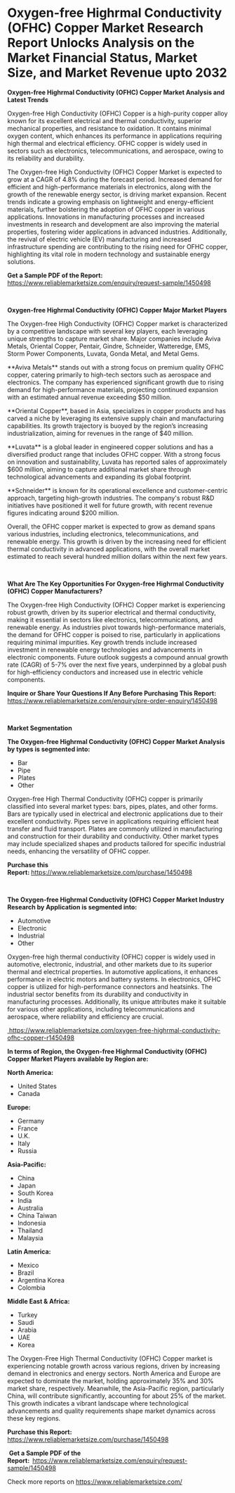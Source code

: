 <p><h1>Oxygen-free Highrmal Conductivity (OFHC) Copper Market Research Report Unlocks Analysis on the Market Financial Status, Market Size, and Market Revenue upto 2032</h1></p><p><strong>Oxygen-free Highrmal Conductivity (OFHC) Copper Market Analysis and Latest Trends</strong></p>
<p><p>Oxygen-free High Conductivity (OFHC) Copper is a high-purity copper alloy known for its excellent electrical and thermal conductivity, superior mechanical properties, and resistance to oxidation. It contains minimal oxygen content, which enhances its performance in applications requiring high thermal and electrical efficiency. OFHC copper is widely used in sectors such as electronics, telecommunications, and aerospace, owing to its reliability and durability.</p><p>The Oxygen-free High Conductivity (OFHC) Copper Market is expected to grow at a CAGR of 4.8% during the forecast period. Increased demand for efficient and high-performance materials in electronics, along with the growth of the renewable energy sector, is driving market expansion. Recent trends indicate a growing emphasis on lightweight and energy-efficient materials, further bolstering the adoption of OFHC copper in various applications. Innovations in manufacturing processes and increased investments in research and development are also improving the material properties, fostering wider applications in advanced industries. Additionally, the revival of electric vehicle (EV) manufacturing and increased infrastructure spending are contributing to the rising need for OFHC copper, highlighting its vital role in modern technology and sustainable energy solutions.</p></p>
<p><strong>Get a Sample PDF of the Report:&nbsp;</strong> <a href="https://www.reliablemarketsize.com/enquiry/request-sample/1450498?utm_campaign=3460&utm_medium=2&utm_source=Github&utm_content=ia&utm_term=03042025&utm_id=oxygen-free-highrmal-conductivity-ofhc-copper">https://www.reliablemarketsize.com/enquiry/request-sample/1450498</a></p>
<p>&nbsp;</p>
<p><strong>Oxygen-free Highrmal Conductivity (OFHC) Copper Major Market Players</strong></p>
<p><p>The Oxygen-free High Conductivity (OFHC) Copper market is characterized by a competitive landscape with several key players, each leveraging unique strengths to capture market share. Major companies include Aviva Metals, Oriental Copper, Pentair, Gindre, Schneider, Watteredge, EMS, Storm Power Components, Luvata, Gonda Metal, and Metal Gems.</p><p>**Aviva Metals** stands out with a strong focus on premium quality OFHC copper, catering primarily to high-tech sectors such as aerospace and electronics. The company has experienced significant growth due to rising demand for high-performance materials, projecting continued expansion with an estimated annual revenue exceeding $50 million.</p><p>**Oriental Copper**, based in Asia, specializes in copper products and has carved a niche by leveraging its extensive supply chain and manufacturing capabilities. Its growth trajectory is buoyed by the region’s increasing industrialization, aiming for revenues in the range of $40 million.</p><p>**Luvata** is a global leader in engineered copper solutions and has a diversified product range that includes OFHC copper. With a strong focus on innovation and sustainability, Luvata has reported sales of approximately $600 million, aiming to capture additional market share through technological advancements and expanding its global footprint.</p><p>**Schneider** is known for its operational excellence and customer-centric approach, targeting high-growth industries. The company's robust R&D initiatives have positioned it well for future growth, with recent revenue figures indicating around $200 million.</p><p>Overall, the OFHC copper market is expected to grow as demand spans various industries, including electronics, telecommunications, and renewable energy. This growth is driven by the increasing need for efficient thermal conductivity in advanced applications, with the overall market estimated to reach several hundred million dollars within the next few years.</p></p>
<p>&nbsp;</p>
<p><strong>What Are The Key Opportunities For Oxygen-free Highrmal Conductivity (OFHC) Copper Manufacturers?</strong></p>
<p><p>The Oxygen-free High Conductivity (OFHC) Copper market is experiencing robust growth, driven by its superior electrical and thermal conductivity, making it essential in sectors like electronics, telecommunications, and renewable energy. As industries pivot towards high-performance materials, the demand for OFHC copper is poised to rise, particularly in applications requiring minimal impurities. Key growth trends include increased investment in renewable energy technologies and advancements in electronic components. Future outlook suggests a compound annual growth rate (CAGR) of 5-7% over the next five years, underpinned by a global push for high-efficiency conductors and increased use in electric vehicle components.</p></p>
<p><strong>Inquire or Share Your Questions If Any Before Purchasing This Report:</strong> <a href="https://www.reliablemarketsize.com/enquiry/pre-order-enquiry/1450498?utm_campaign=3460&utm_medium=2&utm_source=Github&utm_content=ia&utm_term=03042025&utm_id=oxygen-free-highrmal-conductivity-ofhc-copper">https://www.reliablemarketsize.com/enquiry/pre-order-enquiry/1450498</a></p>
<p>&nbsp;</p>
<p><strong>Market Segmentation</strong></p>
<p><strong>The Oxygen-free Highrmal Conductivity (OFHC) Copper Market Analysis by types is segmented into:</strong></p>
<p><ul><li>Bar</li><li>Pipe</li><li>Plates</li><li>Other</li></ul></p>
<p><p>Oxygen-free High Thermal Conductivity (OFHC) copper is primarily classified into several market types: bars, pipes, plates, and other forms. Bars are typically used in electrical and electronic applications due to their excellent conductivity. Pipes serve in applications requiring efficient heat transfer and fluid transport. Plates are commonly utilized in manufacturing and construction for their durability and conductivity. Other market types may include specialized shapes and products tailored for specific industrial needs, enhancing the versatility of OFHC copper.</p></p>
<p><strong>Purchase this Report:&nbsp;</strong><a href="https://www.reliablemarketsize.com/purchase/1450498?utm_campaign=3460&utm_medium=2&utm_source=Github&utm_content=ia&utm_term=03042025&utm_id=oxygen-free-highrmal-conductivity-ofhc-copper">https://www.reliablemarketsize.com/purchase/1450498</a></p>
<p>&nbsp;</p>
<p><strong>The Oxygen-free Highrmal Conductivity (OFHC) Copper Market Industry Research by Application is segmented into:</strong></p>
<p><ul><li>Automotive</li><li>Electronic</li><li>Industrial</li><li>Other</li></ul></p>
<p><p>Oxygen-free high thermal conductivity (OFHC) copper is widely used in automotive, electronic, industrial, and other markets due to its superior thermal and electrical properties. In automotive applications, it enhances performance in electric motors and battery systems. In electronics, OFHC copper is utilized for high-performance connectors and heatsinks. The industrial sector benefits from its durability and conductivity in manufacturing processes. Additionally, its unique attributes make it suitable for various other applications, including telecommunications and aerospace, where reliability and efficiency are crucial.</p></p>
<p><a href="https://www.reliablemarketsize.com/oxygen-free-highrmal-conductivity-ofhc-copper-r1450498?utm_campaign=3460&utm_medium=2&utm_source=Github&utm_content=ia&utm_term=03042025&utm_id=oxygen-free-highrmal-conductivity-ofhc-copper">&nbsp;https://www.reliablemarketsize.com/oxygen-free-highrmal-conductivity-ofhc-copper-r1450498</a></p>
<p><strong>In terms of Region, the Oxygen-free Highrmal Conductivity (OFHC) Copper Market Players available by Region are:</strong></p>
<p>
    <p> <strong> North America: </strong>
        <ul>
            <li>United States</li>
            <li>Canada</li>
        </ul>
        </p> 
    <p> <strong> Europe: </strong>
        <ul>
            <li>Germany</li>
            <li>France</li>
            <li>U.K.</li>
            <li>Italy</li>
            <li>Russia</li>
        </ul>
        </p> 
    <p> <strong> Asia-Pacific: </strong>
        <ul>
            <li>China</li>
            <li>Japan</li>
            <li>South Korea</li>
            <li>India</li>
            <li>Australia</li>
            <li>China Taiwan</li>
            <li>Indonesia</li>
            <li>Thailand</li>
            <li>Malaysia</li>
        </ul>
        </p> 
    <p> <strong> Latin America: </strong>
        <ul>
            <li>Mexico</li>
            <li>Brazil</li>
            <li>Argentina Korea</li>
            <li>Colombia</li>
        </ul>
        </p> 
    <p> <strong> Middle East & Africa: </strong>
        <ul>
            <li>Turkey</li>
            <li>Saudi</li>
            <li>Arabia</li>
            <li>UAE</li>
            <li>Korea</li>
        </ul>
    </p>
    </p>
<p><p>The Oxygen-Free High Thermal Conductivity (OFHC) Copper market is experiencing notable growth across various regions, driven by increasing demand in electronics and energy sectors. North America and Europe are expected to dominate the market, holding approximately 35% and 30% market share, respectively. Meanwhile, the Asia-Pacific region, particularly China, will contribute significantly, accounting for about 25% of the market. This growth indicates a vibrant landscape where technological advancements and quality requirements shape market dynamics across these key regions.</p></p>
<p><strong>Purchase this Report: </strong><a href="https://www.reliablemarketsize.com/purchase/1450498?utm_campaign=3460&utm_medium=2&utm_source=Github&utm_content=ia&utm_term=03042025&utm_id=oxygen-free-highrmal-conductivity-ofhc-copper">https://www.reliablemarketsize.com/purchase/1450498</a></p>
<p>&nbsp;<strong>Get a Sample PDF of the Report:&nbsp;&nbsp;</strong><a href="https://www.reliablemarketsize.com/enquiry/request-sample/1450498?utm_campaign=3460&utm_medium=2&utm_source=Github&utm_content=ia&utm_term=03042025&utm_id=oxygen-free-highrmal-conductivity-ofhc-copper">https://www.reliablemarketsize.com/enquiry/request-sample/1450498</a></p>
<p><strong></strong></p>
<p>Check more reports on <a href="https://www.reliablemarketsize.com/?utm_campaign=3460&utm_medium=2&utm_source=Github&utm_content=ia&utm_term=03042025&utm_id=oxygen-free-highrmal-conductivity-ofhc-copper">https://www.reliablemarketsize.com/</a></p>
